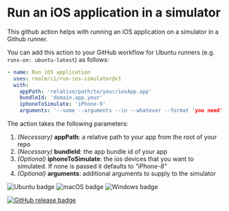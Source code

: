 # Run an iOS application in a simulator
This github action helps with running an iOS application on a simulator in a Github runner.

You can add this action to your GitHub workflow for Ubuntu runners (e.g. `runs-on: ubuntu-latest`) as follows:

```yaml
- name: Run iOS application
  uses: realm/ci/run-ios-simulator@v1
  with:
    appPath: 'relative/path/to/your/iosApp.app'
    bundleId: 'domain.app.your'
    iphoneToSimulate: 'iPhone-9'
    arguments: '--some --arguments --in --whatever --format 'you need''
```

The action takes the following parameters:

1. *(Necessary)* __appPath__: a relative path to your app from the root of your repo
2. *(Necessary)* __bundleId__: the app bundle id of your app
3. *(Optional)* __iphoneToSimulate__: the ios devices that you want to simulated. If none is passed it defaults to *"iPhone-8"*
4. *(Optional)* __arguments__: additional arguments to supply to the simulator


![Ubuntu badge](https://badgen.net/badge/icon/Ubuntu?icon=terminal&label)
![macOS badge](https://badgen.net/badge/icon/macOS?icon=apple&label)
![Windows badge](https://badgen.net/badge/icon/Windows?icon=windows&label)

[![GitHub release badge](https://badgen.net/github/release/realm/ci/run-ios-simulator/stable)](https://github.com/realm/ci/run-ios-simulator/releases/latest)